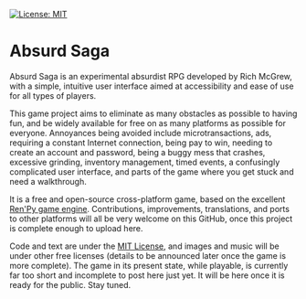 [![License: MIT](https://img.shields.io/badge/License-MIT-yellow.svg)](https://opensource.org/licenses/MIT)
# Absurd Saga

Absurd Saga is an experimental absurdist RPG developed by Rich McGrew, with a simple, intuitive user interface aimed at accessibility and ease of use for all types of players.

This game project aims to eliminate as many obstacles as possible to having fun, and be widely available for free on as many platforms as possible for everyone. Annoyances being avoided include microtransactions, ads, requiring a constant Internet connection, being pay to win, needing to create an account and password, being a buggy mess that crashes, excessive grinding, inventory management, timed events, a confusingly complicated user interface, and parts of the game where you get stuck and need a walkthrough.

It is a free and open-source cross-platform game, based on the excellent [Ren'Py game engine](https://www.renpy.org/). Contributions, improvements, translations, and ports to other platforms will all be very welcome on this GitHub, once this project is complete enough to upload here.

Code and text are under the [MIT License](LICENSE), and images and music will be under other free licenses (details to be announced later once the game is more complete). The game in its present state, while playable, is currently far too short and incomplete to post here just yet. It will be here once it is ready for the public. Stay tuned.
